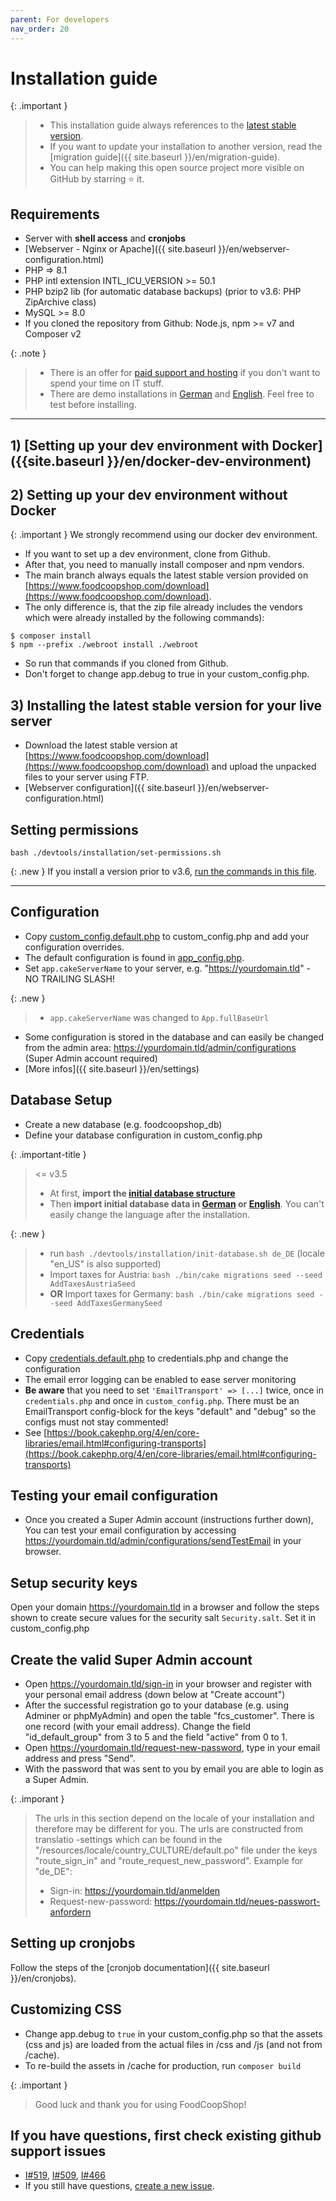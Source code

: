 ```yaml
---
parent: For developers
nav_order: 20
---
```


# Installation guide

{: .important }
> * This installation guide always references to the [latest stable version]({{site.repo_url}}/releases).
> * If you want to update your installation to another version, read the [migration guide]({{ site.baseurl }}/en/migration-guide).
> * You can help making this open source project more visible on GitHub by starring ⭐ it.

## Requirements
* Server with **shell access** and **cronjobs**
* [Webserver - Nginx or Apache]({{ site.baseurl }}/en/webserver-configuration.html)
* PHP => 8.1
* PHP intl extension INTL_ICU_VERSION >= 50.1
* PHP bzip2 lib (for automatic database backups) (prior to v3.6: PHP ZipArchive class)
* MySQL >= 8.0
* If you cloned the repository from Github: Node.js, npm >= v7 and Composer v2

{: .note }
> * There is an offer for [paid support and hosting](https://www.foodcoopshop.com/das-angebot/) if you don't want to spend your time on IT stuff.
> * There are demo installations in [German](https://demo-de.foodcoopshop.com/) and [English](https://demo-en.foodcoopshop.com/). Feel free to test before installing.

* * *

## 1) [Setting up your dev environment **with Docker**]({{site.baseurl }}/en/docker-dev-environment)

## 2) Setting up your dev environment **without Docker**

{: .important }
We strongly recommend using our docker dev environment.

* If you want to set up a dev environment, clone from Github.
* After that, you need to manually install composer and npm vendors.
* The main branch always equals the latest stable version provided on [https://www.foodcoopshop.com/download](https://www.foodcoopshop.com/download).
* The only difference is, that the zip file already includes the vendors which were already installed by the following commands):
```
$ composer install
$ npm --prefix ./webroot install ./webroot
```
* So run that commands if you cloned from Github.
* Don't forget to change app.debug to true in your custom_config.php.

## 3) Installing the latest stable version for your live server
* Download the latest stable version at [https://www.foodcoopshop.com/download](https://www.foodcoopshop.com/download) and upload the unpacked files to your server using FTP.
* [Webserver configuration]({{ site.baseurl }}/en/webserver-configuration.html)

## Setting permissions
```
bash ./devtools/installation/set-permissions.sh
```

{: .new }
If you install a version prior to v3.6, [run the commands in this file]({{site.repo_url}}/blob/develop/devtools/installation/set-permissions.sh).

* * *

## Configuration
* Copy [custom_config.default.php]({{site.repo_url}}/blob/main/config/custom_config.default.php) to custom_config.php and add your configuration overrides.
* The default configuration is found in [app_config.php]({{site.repo_url}}/blob/main/config/app_config.php).
* Set `app.cakeServerName` to your server, e.g. "https://yourdomain.tld" - NO TRAILING SLASH!

{: .new }
> * `app.cakeServerName` was changed to `App.fullBaseUrl`

* Some configuration is stored in the database and can easily be changed from the admin area: https://yourdomain.tld/admin/configurations (Super Admin account required)
* [More infos]({{ site.baseurl }}/en/settings)

## Database Setup
* Create a new database (e.g. foodcoopshop_db)
* Define your database configuration in custom_config.php

{: .important-title }
> <= v3.5
> * At first, **import the [initial database structure]({{site.repo_url}}/blob/main/config/sql/_installation/clean-db-structure.sql)**
> * Then **import initial database data in [German]({{site.repo_url}}/blob/main/config/sql/_installation/clean-db-data-de_DE.sql) or [English]({{site.repo_url}}/blob/main/config/sql/_installation/clean-db-data-en_US.sql)**. You can't easily change the language after the installation.

{: .new }
> * run `bash ./devtools/installation/init-database.sh de_DE` (locale "en_US" is also supported)
> * Import taxes for Austria: `bash ./bin/cake migrations seed --seed AddTaxesAustriaSeed`
> * **OR** Import taxes for Germany: `bash ./bin/cake migrations seed --seed AddTaxesGermanySeed`


## Credentials
* Copy [credentials.default.php]({{site.repo_url}}/blob/main/config/credentials.default.php) to credentials.php and change the configuration
* The email error logging can be enabled to ease server monitoring
* **Be aware** that you need to set `'EmailTransport' => [...]` twice, once in `credentials.php` and once in `custom_config.php`. There must be an EmailTransport config-block for the keys "default" and "debug" so the configs must not stay commented!
* See [https://book.cakephp.org/4/en/core-libraries/email.html#configuring-transports](https://book.cakephp.org/4/en/core-libraries/email.html#configuring-transports)

## Testing your email configuration
* Once you created a Super Admin account (instructions further down), You can test your email configuration by accessing https://yourdomain.tld/admin/configurations/sendTestEmail in your browser.

## Setup security keys
Open your domain https://yourdomain.tld in a browser and follow the steps shown to create secure values for the security salt ```Security.salt```. Set it in custom_config.php

## Create the valid Super Admin account
* Open https://yourdomain.tld/sign-in in your browser and register with your personal email address (down below at "Create account")
* After the successful registration go to your database (e.g. using Adminer or phpMyAdmin) and open the table "fcs_customer". There is one record (with your email address). Change the field "id_default_group" from 3 to 5 and  the field "active" from 0 to 1.
* Open https://yourdomain.tld/request-new-password, type in your email address and press "Send".
* With the password that was sent to you by email you are able to login as a Super Admin.

{: .imporant }
> The urls in this section depend on the locale of your installation and therefore may be different for you. The urls are constructed from translatio -settings which can be found in the "/resources/locale/country_CULTURE/default.po" file under the keys "route_sign_in" and "route_request_new_password". Example for "de_DE":
> * Sign-in: https://yourdomain.tld/anmelden
> * Request-new-password: https://yourdomain.tld/neues-passwort-anfordern

## Setting up cronjobs
Follow the steps of the [cronjob documentation]({{ site.baseurl }}/en/cronjobs).

## Customizing CSS
* Change app.debug to `true` in your custom_config.php so that the assets (css and js) are loaded from the actual files in /css and /js (and not from /cache).
* To re-build the assets in /cache for production, run `composer build`

{: .important }
> Good luck and thank you for using FoodCoopShop!


## If you have questions, first check existing github support issues
* [I#519]({{site.repo_url}}/issues/519), [I#509]({{site.repo_url}}/issues/509), [I#466]({{site.repo_url}}/issues/466)
* If you still have questions, [create a new issue]({{site.repo_url}}/issues/new).
